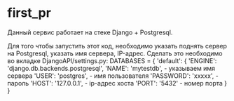 # first_pr

Данный сервис работает на стеке Django + Postgresql. 

Для того чтобы запустить этот код, необходимо указать поднять сервер на Postgresql, указать имя сервера, IP-адрес. 
Сделать это необходимо во вкладке DjangoAPI/settings.py:
DATABASES = {
    'default': {
        'ENGINE': 'django.db.backends.postgresql',
        'NAME': 'mytestdb', - указываем имя сервера
        'USER': 'postgres', - имя пользователя
        'PASSWORD': 'xxxxx', - пароль
        'HOST': '127.0.0.1', - ip-адрес хоста
        'PORT': '5432' - номер порта 
    }
}
